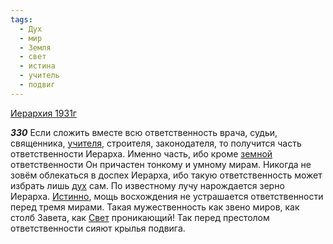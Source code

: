 ```yaml
---
tags:
  - Дух
  - мир
  - Земля
  - свет
  - истина
  - учитель
  - подвиг
---
```


[Иерархия 1931г](https://127.0.0.1:4002/agni/1931)

___330___
Если сложить вместе всю ответственность врача, судьи, священника, [учителя](../../../tags/#учитель), строителя, законодателя, то получится часть ответственности Иерарха. Именно часть, ибо кроме [земной](../../../tags/#Земля) ответственности Он причастен тонкому и умному мирам. Никогда не зовём облекаться в доспех Иерарха, ибо такую ответственность может избрать лишь [дух](../../../tags/#Дух) сам. По известному лучу нарождается зерно Иерарха. [Истинно](../../../tags/#истина), мощь восхождения не устрашается ответственности перед тремя мирами. Такая мужественность как звено миров, как столб Завета, как [Свет](../../../tags/#свет) проникающий! Так перед престолом ответственности сияют крылья подвига.   

